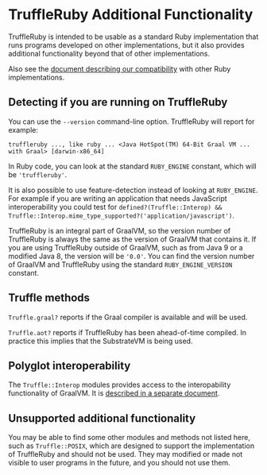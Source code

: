 # TruffleRuby Additional Functionality

TruffleRuby is intended to be usable as a standard Ruby implementation that runs
programs developed on other implementations, but it also provides additional
functionality beyond that of other implementations.

Also see the [document describing our compatibility](compatibility.md) with
other Ruby implementations.

## Detecting if you are running on TruffleRuby

You can use the `--version` command-line option. TruffleRuby will report for
example:

```
truffleruby ..., like ruby ... <Java HotSpot(TM) 64-Bit Graal VM ... with Graal> [darwin-x86_64]
```

In Ruby code, you can look at the standard `RUBY_ENGINE` constant, which will be
`'truffleruby'`.

It is also possible to use feature-detection instead of looking at
`RUBY_ENGINE`. For example if you are writing an application that needs
JavaScript interoperability you could test for `defined?(Truffle::Interop) &&
Truffle::Interop.mime_type_supported?('application/javascript')`.

TruffleRuby is an integral part of GraalVM, so the version number of TruffleRuby
is always the same as the version of GraalVM that contains it. If you are using
TruffleRuby outside of GraalVM, such as from Java 9 or a modified Java 8, the
version will be `'0.0'`. You can find the version number of GraalVM and
TruffleRuby using the standard `RUBY_ENGINE_VERSION` constant.

## Truffle methods

`Truffle.graal?` reports if the Graal compiler is available and will be
used.

`Truffle.aot?` reports if TruffleRuby has been ahead-of-time compiled.
In practice this implies that the SubstrateVM is being used.

## Polyglot interoperability

The `Truffle::Interop` modules provides access to the interopability
functionality of GraalVM. It is [described in a separate document](interop.md).

## Unsupported additional functionality

You may be able to find some other modules and methods not listed here, such as
`Truffle::POSIX`, which are designed to support the implementation of
TruffleRuby and should not be used. They may modified or made not visible to
user programs in the future, and you should not use them.
